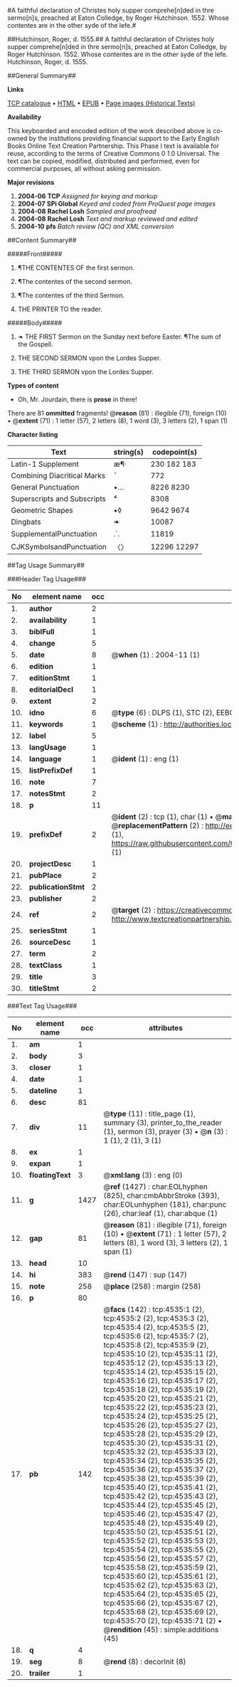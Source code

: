 #A faithful declaration of Christes holy supper comprehe[n]ded in thre sermo[n]s, preached at Eaton Colledge, by Roger Hutchinson. 1552. Whose contentes are in the other syde of the lefe.#

##Hutchinson, Roger, d. 1555.##
A faithful declaration of Christes holy supper comprehe[n]ded in thre sermo[n]s, preached at Eaton Colledge, by Roger Hutchinson. 1552. Whose contentes are in the other syde of the lefe.
Hutchinson, Roger, d. 1555.

##General Summary##

**Links**

[TCP catalogue](http://www.ota.ox.ac.uk/tcp/)  • 
[HTML](http://tei.it.ox.ac.uk/tcp/Texts-HTML/free/A03/A03909.html)  • 
[EPUB](http://tei.it.ox.ac.uk/tcp/Texts-EPUB/free/A03/A03909.epub) • 
[Page images (Historical Texts)](https://data.historicaltexts.jisc.ac.uk/view?pubId=eebo-99840064e&pageId=eebo-99840064e-4535-1)

**Availability**

This keyboarded and encoded edition of the
	       work described above is co-owned by the institutions
	       providing financial support to the Early English Books
	       Online Text Creation Partnership. This Phase I text is
	       available for reuse, according to the terms of Creative
	       Commons 0 1.0 Universal. The text can be copied,
	       modified, distributed and performed, even for
	       commercial purposes, all without asking permission.

**Major revisions**

1. __2004-06__ __TCP__ *Assigned for keying and markup*
1. __2004-07__ __SPi Global__ *Keyed and coded from ProQuest page images*
1. __2004-08__ __Rachel Losh__ *Sampled and proofread*
1. __2004-08__ __Rachel Losh__ *Text and markup reviewed and edited*
1. __2004-10__ __pfs__ *Batch review (QC) and XML conversion*

##Content Summary##

#####Front#####

1. ¶THE CONTENTES OF the first sermon.

1. ¶The contentes of the second sermon.

1. ¶The contentes of the third Sermon.

1. THE PRINTER TO the reader.

#####Body#####

1. ❧ THE FIRST Sermon on the Sunday next before Easter. ¶The sum of the Gospell.

1. THE SECOND SERMON vpon the Lordes Supper.

1. THE THIRD SERMON vpon the Lordes Supper.

**Types of content**

  * Oh, Mr. Jourdain, there is **prose** in there!

There are 81 **ommitted** fragments! 
 @__reason__ (81) : illegible (71), foreign (10)  •  @__extent__ (71) : 1 letter (57), 2 letters (8), 1 word (3), 3 letters (2), 1 span (1)

**Character listing**


|Text|string(s)|codepoint(s)|
|---|---|---|
|Latin-1 Supplement|æ¶·|230 182 183|
|Combining             Diacritical Marks|̄|772|
|General Punctuation|•…|8226 8230|
|Superscripts             and Subscripts|⁴|8308|
|Geometric Shapes|▪◊|9642 9674|
|Dingbats|❧|10087|
|SupplementalPunctuation|⸫|11819|
|CJKSymbolsandPunctuation|〈〉|12296 12297|

##Tag Usage Summary##

###Header Tag Usage###

|No|element name|occ|attributes|
|---|---|---|---|
|1.|__author__|2||
|2.|__availability__|1||
|3.|__biblFull__|1||
|4.|__change__|5||
|5.|__date__|8| @__when__ (1) : 2004-11 (1)|
|6.|__edition__|1||
|7.|__editionStmt__|1||
|8.|__editorialDecl__|1||
|9.|__extent__|2||
|10.|__idno__|6| @__type__ (6) : DLPS (1), STC (2), EEBO-CITATION (1), PROQUEST (1), VID (1)|
|11.|__keywords__|1| @__scheme__ (1) : http://authorities.loc.gov/ (1)|
|12.|__label__|5||
|13.|__langUsage__|1||
|14.|__language__|1| @__ident__ (1) : eng (1)|
|15.|__listPrefixDef__|1||
|16.|__note__|7||
|17.|__notesStmt__|2||
|18.|__p__|11||
|19.|__prefixDef__|2| @__ident__ (2) : tcp (1), char (1)  •  @__matchPattern__ (2) : ([0-9\-]+):([0-9IVX]+) (1), (.+) (1)  •  @__replacementPattern__ (2) : http://eebo.chadwyck.com/downloadtiff?vid=$1&page=$2 (1), https://raw.githubusercontent.com/textcreationpartnership/Texts/master/tcpchars.xml#$1 (1)|
|20.|__projectDesc__|1||
|21.|__pubPlace__|2||
|22.|__publicationStmt__|2||
|23.|__publisher__|2||
|24.|__ref__|2| @__target__ (2) : https://creativecommons.org/publicdomain/zero/1.0/ (1), http://www.textcreationpartnership.org/docs/. (1)|
|25.|__seriesStmt__|1||
|26.|__sourceDesc__|1||
|27.|__term__|2||
|28.|__textClass__|1||
|29.|__title__|3||
|30.|__titleStmt__|2||


###Text Tag Usage###

|No|element name|occ|attributes|
|---|---|---|---|
|1.|__am__|1||
|2.|__body__|3||
|3.|__closer__|1||
|4.|__date__|1||
|5.|__dateline__|1||
|6.|__desc__|81||
|7.|__div__|11| @__type__ (11) : title_page (1), summary (3), printer_to_the_reader (1), sermon (3), prayer (3)  •  @__n__ (3) : 1 (1), 2 (1), 3 (1)|
|8.|__ex__|1||
|9.|__expan__|1||
|10.|__floatingText__|3| @__xml:lang__ (3) : eng (0)|
|11.|__g__|1427| @__ref__ (1427) : char:EOLhyphen (825), char:cmbAbbrStroke (393), char:EOLunhyphen (181), char:punc (26), char:leaf (1), char:abque (1)|
|12.|__gap__|81| @__reason__ (81) : illegible (71), foreign (10)  •  @__extent__ (71) : 1 letter (57), 2 letters (8), 1 word (3), 3 letters (2), 1 span (1)|
|13.|__head__|10||
|14.|__hi__|383| @__rend__ (147) : sup (147)|
|15.|__note__|258| @__place__ (258) : margin (258)|
|16.|__p__|80||
|17.|__pb__|142| @__facs__ (142) : tcp:4535:1 (2), tcp:4535:2 (2), tcp:4535:3 (2), tcp:4535:4 (2), tcp:4535:5 (2), tcp:4535:6 (2), tcp:4535:7 (2), tcp:4535:8 (2), tcp:4535:9 (2), tcp:4535:10 (2), tcp:4535:11 (2), tcp:4535:12 (2), tcp:4535:13 (2), tcp:4535:14 (2), tcp:4535:15 (2), tcp:4535:16 (2), tcp:4535:17 (2), tcp:4535:18 (2), tcp:4535:19 (2), tcp:4535:20 (2), tcp:4535:21 (2), tcp:4535:22 (2), tcp:4535:23 (2), tcp:4535:24 (2), tcp:4535:25 (2), tcp:4535:26 (2), tcp:4535:27 (2), tcp:4535:28 (2), tcp:4535:29 (2), tcp:4535:30 (2), tcp:4535:31 (2), tcp:4535:32 (2), tcp:4535:33 (2), tcp:4535:34 (2), tcp:4535:35 (2), tcp:4535:36 (2), tcp:4535:37 (2), tcp:4535:38 (2), tcp:4535:39 (2), tcp:4535:40 (2), tcp:4535:41 (2), tcp:4535:42 (2), tcp:4535:43 (2), tcp:4535:44 (2), tcp:4535:45 (2), tcp:4535:46 (2), tcp:4535:47 (2), tcp:4535:48 (2), tcp:4535:49 (2), tcp:4535:50 (2), tcp:4535:51 (2), tcp:4535:52 (2), tcp:4535:53 (2), tcp:4535:54 (2), tcp:4535:55 (2), tcp:4535:56 (2), tcp:4535:57 (2), tcp:4535:58 (2), tcp:4535:59 (2), tcp:4535:60 (2), tcp:4535:61 (2), tcp:4535:62 (2), tcp:4535:63 (2), tcp:4535:64 (2), tcp:4535:65 (2), tcp:4535:66 (2), tcp:4535:67 (2), tcp:4535:68 (2), tcp:4535:69 (2), tcp:4535:70 (2), tcp:4535:71 (2)  •  @__rendition__ (45) : simple:additions (45)|
|18.|__q__|4||
|19.|__seg__|8| @__rend__ (8) : decorInit (8)|
|20.|__trailer__|1||
